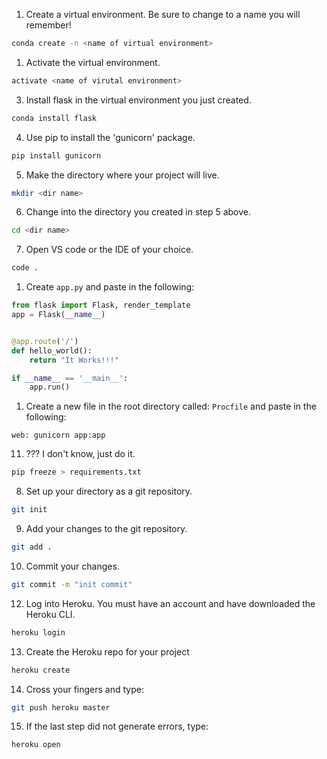 
1. Create a virtual environment. Be sure to change <name of virutal environment> to a name you will remember!

```bash
conda create -n <name of virtual environment>
```

1. Activate the virtual environment.

```bash
activate <name of virutal environment>
```

3. Install flask in the virtual environment you just created.

```bash
conda install flask
```

4. Use pip to install the 'gunicorn' package.

```bash
pip install gunicorn
```

5. Make the directory where your project will live. 

```bash
mkdir <dir name>
```

6. Change into the directory you created in step 5 above.

```bash
cd <dir name>
```

7. Open VS code or the IDE of your choice.

```bash
code .
```

1. Create `app.py` and paste in the following:

```python
from flask import Flask, render_template
app = Flask(__name__)


@app.route('/')
def hello_world():
    return "It Works!!!"

if __name__ == '__main__':
    app.run()
```

1. Create a new file in the root directory called: `Procfile` and paste in the following:

```
web: gunicorn app:app
```

11. ??? I don't know, just do it.

```bash
pip freeze > requirements.txt
```

8. Set up your directory as a git repository.

```bash
git init
```

9. Add your changes to the git repository.

```bash
git add .
```

10. Commit your changes.

```bash
git commit -m "init commit"
```



12. Log into Heroku. You must have an account and have downloaded the Heroku CLI.

```bash
heroku login
```

13. Create the Heroku repo for your project

```bash
heroku create
```

14. Cross your fingers and type:

```bash
git push heroku master
```

15. If the last step did not generate errors, type:

```bash
heroku open
```

